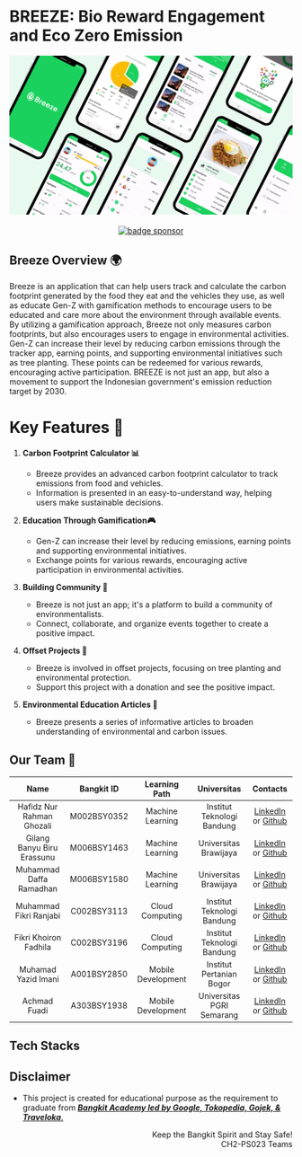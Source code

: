 # BREEZE: Bio Reward Engagement and Eco Zero Emission

<p align="center">
    <img alt="banner breeze" src="https://github.com/bangkit-breeze/.github/blob/main/profile/public/banner.png"><br>
    <br>
    <a href="#"><img alt="badge sponsor" src="https://img.shields.io/badge/sponsor-30363D?style=for-the-badge&logo=GitHub-Sponsors&logoColor=#white"></a>
</p>

## Breeze Overview 🌍
Breeze is an application that can help users track and calculate the carbon footprint generated by the food they eat and the vehicles they use, as well as educate Gen-Z with gamification methods to encourage users to be educated and care more about the environment through available events.  By utilizing a gamification approach, Breeze not only measures carbon footprints, but also encourages users to engage in environmental activities. Gen-Z can increase their level by reducing carbon emissions through the tracker app, earning points, and supporting environmental initiatives such as tree planting. These points can be redeemed for various rewards, encouraging active participation. BREEZE is not just an app, but also a movement to support the Indonesian government's emission reduction target by 2030.

# Key Features 🚀

1. **Carbon Footprint Calculator 📊**
   - Breeze provides an advanced carbon footprint calculator to track emissions from food and vehicles.
   - Information is presented in an easy-to-understand way, helping users make sustainable decisions.

2. **Education Through Gamification🎮**
   - Gen-Z can increase their level by reducing emissions, earning points and supporting environmental initiatives.
   - Exchange points for various rewards, encouraging active participation in environmental activities.

3. **Building Community 🤝**
   - Breeze is not just an app; it's a platform to build a community of environmentalists.
   - Connect, collaborate, and organize events together to create a positive impact.

4. **Offset Projects 🌱**
   - Breeze is involved in offset projects, focusing on tree planting and environmental protection.
   - Support this project with a donation and see the positive impact.

5. **Environmental Education Articles 📰**
   - Breeze presents a series of informative articles to broaden understanding of environmental and carbon issues.
  
## Our Team 👥

|            Name          | Bangkit ID |    Learning Path        |                    Universitas                    |                                                       Contacts                                                      |
| :-------------------------: | :--------: | :----------------: | :----------------------------------------: | :-----------------------------------------------------------------------------------------------------------------: |
|        Hafidz Nur Rahman Ghozali   | M002BSY0352 | Machine Learning    |   Institut Teknologi Bandung   |           [LinkedIn](https://id.linkedin.com/in/hafidznrg) or [Github](https://github.com/hafidznrg)           |
|      Gilang Banyu Biru Erassunu    | M006BSY1463 | Machine Learning    |     Universitas Brawijaya      |   [LinkedIn](https://id.linkedin.com/in/gilangbbe) or [Github](https://github.com/gilangbbe)  |
|    Muhammad Daffa Ramadhan         | M006BSY1580 | Machine Learning    |     Universitas Brawijaya      |            [LinkedIn](https://id.linkedin.com/in/daffaramadhanputra) or [Github](https://github.com/daffaramadhanputra)             |
|      Muhammad Fikri Ranjabi        | C002BSY3113 | Cloud Computing     |    Institut Teknologi Bandung  |    [LinkedIn](https://id.linkedin.com/in/fikriranjabi) or [Github](https://github.com/ranjabi)    |
|     Fikri Khoiron Fadhila          | C002BSY3196 | Cloud Computing     |    Institut Teknologi Bandung  |            [LinkedIn](https://id.linkedin.com/in/fikri-khoiron-fadhila) or [Github](https://github.com/fikrikhoironn)           |
|       Muhamad Yazid Imani          | A001BSY2850 | Mobile Development  |     Institut Pertanian Bogor   | [LinkedIn](https://www.linkedin.com/in/muhammad-yazid-74a648190) or [Github](https://github.com/pierreviences) |
|         Achmad Fuadi               | A303BSY1938 | Mobile Development  |    Universitas PGRI Semarang   | [LinkedIn](https://id.linkedin.com/in/achmad-fuadi-115a83220) or [Github](https://github.com/acmfuadi) |

## Tech Stacks

## Disclaimer
-   This project is created for educational purpose as the requirement to graduate from [**_Bangkit Academy led by Google, Tokopedia, Gojek, & Traveloka_**.](https://www.linkedin.com/company/bangkit-academy/mycompany/)

<p align="right"> Keep the Bangkit Spirit and Stay Safe! <br> CH2-PS023  Teams </p>
